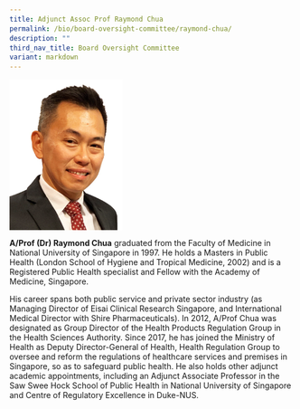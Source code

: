```yaml
---
title: Adjunct Assoc Prof Raymond Chua
permalink: /bio/board-oversight-committee/raymond-chua/
description: ""
third_nav_title: Board Oversight Committee
variant: markdown
---
```

<img src="/images/Bio/Board%20Oversight%20Committee/a-prof-dr-raymond-chua-photo2.png" align="center" style="width:200px">

**A/Prof (Dr) Raymond Chua** graduated from the Faculty of Medicine in National University of Singapore in 1997. He holds a Masters in Public Health (London School of Hygiene and Tropical Medicine, 2002) and is a Registered Public Health specialist and Fellow with the Academy of Medicine, Singapore.

His career spans both public service and private sector industry (as Managing Director of Eisai Clinical Research Singapore, and International Medical Director with Shire Pharmaceuticals). In 2012, A/Prof Chua was designated as Group Director of the Health Products Regulation Group in the Health Sciences Authority. Since 2017, he has joined the Ministry of Health as Deputy Director-General of Health, Health Regulation Group to oversee and reform the regulations of healthcare services and premises in Singapore, so as to safeguard public health. He also holds other adjunct academic appointments, including an Adjunct Associate Professor in the Saw Swee Hock School of Public Health in National University of Singapore and Centre of Regulatory Excellence in Duke-NUS.